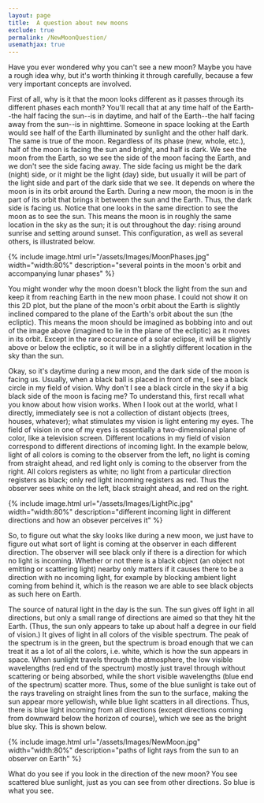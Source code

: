 ```yaml
---
layout: page
title:  A question about new moons
exclude: true
permalink: /NewMoonQuestion/
usemathjax: true
---
```


Have you ever wondered why you can't see a new moon?  Maybe you have a rough idea why, but it's worth thinking it through carefully, because a few very important concepts are involved.

First of all, why is it that the moon looks different as it passes through its different phases each month?  You'll recall that at any time half of the Earth--the half facing the sun--is in daytime, and half of the Earth--the half facing away from the sun--is in nighttime.  Someone in space looking at the Earth would see half of the Earth illuminated by sunlight and the other half dark.  The same is true of the moon.  Regardless of its phase (new, whole, etc.), half of the moon is facing the sun and bright, and half is dark.  We see the moon from the Earth, so we see the side of the moon facing the Earth, and we don't see the side facing away.  The side facing us might be the dark (night) side, or it might be the light (day) side, but usually it will be part of the light side and part of the dark side that we see.  It depends on where the moon is in its orbit around the Earth.  During a new moon, the moon is in the part of its orbit that brings it between the sun and the Earth.  Thus, the dark side is facing us.  Notice that one looks in the same direction to see the moon as to see the sun.  This means the moon is in roughly the same location in the sky as the sun; it is out throughout the day:  rising around sunrise and setting around sunset.  This configuration, as well as several others, is illustrated below.

{% include image.html url="/assets/Images/MoonPhases.jpg" width="width:80%" description="several points in the moon's orbit and accompanying lunar phases" %}

You might wonder why the moon doesn't block the light from the sun and keep it from reaching Earth in the new moon phase.  I could not show it on this 2D plot, but the plane of the moon's orbit about the Earth is slightly inclined compared to the plane of the Earth's orbit about the sun (the ecliptic).  This means the moon should be imagined as bobbing into and out of the image above (imagined to lie in the plane of the ecliptic) as it moves in its orbit.  Except in the rare occurance of a solar eclipse, it will be slightly above or below the ecliptic, so it will be in a slightly different location in the sky than the sun.

Okay, so it's daytime during a new moon, and the dark side of the moon is facing us.  Usually, when a black ball is placed in front of me, I see a black circle in my field of vision.  Why don't I see a black circle in the sky if a big black side of the moon is facing me?  To understand this, first recall what you know about how vision works.  When I look out at the world, what I directly, immediately see is not a collection of distant objects (trees, houses, whatever); what stimulates my vision is light entering my eyes.  The field of vision in one of my eyes is essentially a two-dimensional plane of color, like a television screen.  Different locations in my field of vision correspond to different directions of incoming light.  In the example below, light of all colors is coming to the observer from the left, no light is coming from straight ahead, and red light only is coming to the observer from the right.  All colors registers as white; no light from a particular direction registers as black; only red light incoming registers as red.  Thus the observer sees white on the left, black straight ahead, and red on the right.

{% include image.html url="/assets/Images/LightPic.jpg" width="width:80%" description="different incoming light in different directions and how an obsever perceives it" %}

So, to figure out what the sky looks like during a new moon, we just have to figure out what sort of light is coming at the observer in each different direction.  The observer will see black only if there is a direction for which no light is incoming.  Whether or not there is a black object (an object not emitting or scattering light) nearby only matters if it causes there to be a direction with no incoming light, for example by blocking ambient light coming from behind it, which is the reason we are able to see black objects as such here on Earth.

The source of natural light in the day is the sun.  The sun gives off light in all directions, but only a small range of directions are aimed so that they hit the Earth.  (Thus, the sun only appears to take up about half a degree in our field of vision.)  It gives of light in all colors of the visible spectrum.  The peak of the spectrum is in the green, but the spectrum is broad enough that we can treat it as a lot of all the colors, i.e. white, which is how the sun appears in space.  When sunlight travels through the atmosphere, the low visible wavelengths (red end of the spectrum) mostly just travel through without scattering or being absorbed, while the short visible wavelengths (blue end of the spectrum) scatter more.  Thus, some of the blue sunlight is take out of the rays traveling on straight lines from the sun to the surface, making the sun appear more yellowish, while blue light scatters in all directions.  Thus, there is blue light incoming from all directions (except directions coming from downward below the horizon of course), which we see as the bright blue sky.  This is shown below.

{% include image.html url="/assets/Images/NewMoon.jpg" width="width:80%" description="paths of light rays from the sun to an observer on Earth" %}

What do you see if you look in the direction of the new moon?  You see scattered blue sunlight, just as you can see from other directions.  So blue is what you see.